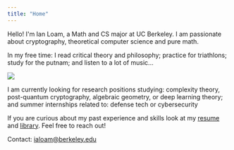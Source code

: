 ```yaml
---
title: "Home"
---
```


Hello! I'm Ian Loam, a Math and CS major at UC Berkeley. I am passionate about cryptography, theoretical computer science and pure math. 

In my free time: I read critical theory and philosophy; practice for triathlons; study for the putnam; and listen to a lot of music...

![](/static/cezanne.jpg)

I am currently looking for research positions studying: complexity theory, post-quantum cryptography, algebraic geometry, or deep learning theory; and summer internships related to: defense tech or cybersecurity

If you are curious about my past experience and skills look at my [resume](/resume.pdf) and [library](/library). Feel free to reach out!

Contact: ialoam@berkeley.edu
